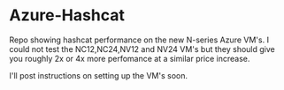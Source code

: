# Azure-Hashcat
Repo showing hashcat performance on the new N-series Azure VM's. I could not test the NC12,NC24,NV12 and NV24 VM's but they should give you roughly 2x or 4x more perfomance at a similar price increase. 

I'll post instructions on setting up the VM's soon. 
